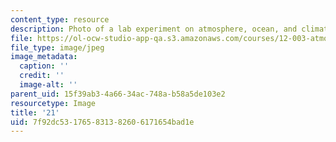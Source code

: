 ```yaml
---
content_type: resource
description: Photo of a lab experiment on atmosphere, ocean, and climate dynamics.
file: https://ol-ocw-studio-app-qa.s3.amazonaws.com/courses/12-003-atmosphere-ocean-and-climate-dynamics-fall-2008/7f92dc531765831382606171654bad1e_21.jpg
file_type: image/jpeg
image_metadata:
  caption: ''
  credit: ''
  image-alt: ''
parent_uid: 15f39ab3-4a66-34ac-748a-b58a5de103e2
resourcetype: Image
title: '21'
uid: 7f92dc53-1765-8313-8260-6171654bad1e
---
```

